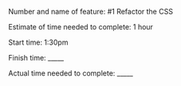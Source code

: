 Number and name of feature: #1 Refactor the CSS

Estimate of time needed to complete: 1 hour

Start time: 1:30pm

Finish time: _____

Actual time needed to complete: _____